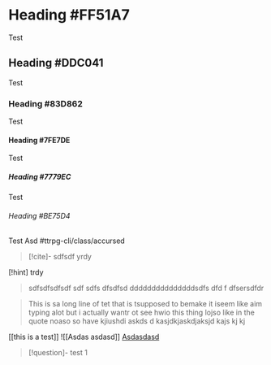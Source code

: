 
# Heading #FF51A7
Test
## Heading #DDC041
Test
### Heading #83D862
Test
#### Heading #7FE7DE
Test
##### Heading #7779EC
Test
###### Heading #BE75D4
Test
Asd
#ttrpg-cli/class/accursed 


> [!cite]- sdfsdf
> yrdy

[!hint] trdy
> sdfsdfsdfsdf sdf sdfs dfsdfsd dddddddddddddddsdfs dfd f dfsersdfdr    


> This is sa long line of tet that is tsupposed to bemake it iseem like aim typing alot but i actually wantr ot see hwio this thing lojso like in the quote noaso so have kjiushdi askds d kasjdkjaskdjaksjd kajs kj kj 



[[this is a test]]
![[Asdas asdasd]]
[Asdasdasd](https://github.com/ebullient/ttrpg-convert-cli/blob/main/examples/admonitions/admonitions-5e.json)

> [!question]- test
> 1
